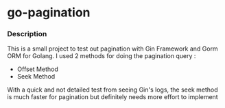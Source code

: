 # go-pagination

### Description
This is a small project to test out pagination with Gin Framework and Gorm ORM for Golang. I used 2 methods for doing the pagination query :
- Offset Method
- Seek Method

With a quick and not detailed test from seeing Gin's logs, the seek method is much faster for pagination but definitely needs more effort to implement

